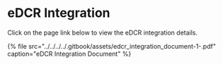 # eDCR Integration

Click on the page link below to view the eDCR integration details.[  
](https://firebasestorage.googleapis.com/v0/b/gitbook-28427.appspot.com/o/assets%2F-MERG_iQW5oN4ukgXP8K%2F-Mc8GBhbCZcYRMGdjFXf%2F-Mc8GyJtu7wHxhKeAVyY%2FeDCR_Integration_Document%20%281%29.pdf?alt=media&token=1832e5a5-1110-4b6b-a2b3-ecbb86afb36d)

{% file src="../../../../.gitbook/assets/edcr\_integration\_document-1-.pdf" caption="eDCR Integration Document" %}



